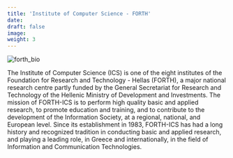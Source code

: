 ```yaml
---
title: 'Institute of Computer Science - FORTH'
date: 
draft: false
image:
weight: 3
---
```


![forth_bio](/images/logo/scaled/forth_computer_logo.png)

The Institute of Computer Science (ICS) is one of the eight institutes of the Foundation for Research and Technology - Hellas (FORTH), a major national research centre partly funded by the General Secretariat for Research and Technology of the Hellenic Ministry of Development and Investments.
The mission of FORTH-ICS is to perform high quality basic and applied research, to promote education and training, and to contribute to the development of the Information Society, at a regional, national, and European level.
Since its establishment in 1983, FORTH-ICS has had a long history and recognized tradition in conducting basic and applied research, and playing a leading role, in Greece and internationally, in the field of Information and Communication Technologies.